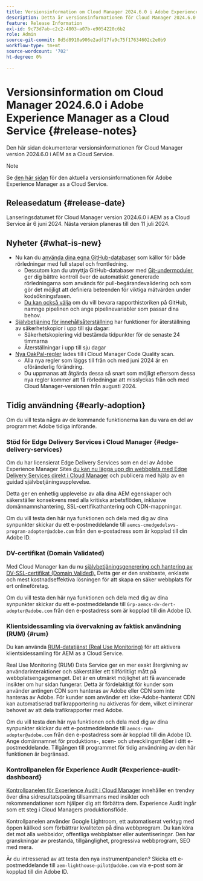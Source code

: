 ```yaml
---
title: Versionsinformation om Cloud Manager 2024.6.0 i Adobe Experience Manager as a Cloud Service
description: Detta är versionsinformationen för Cloud Manager 2024.6.0 i AEM as a Cloud Service.
feature: Release Information
exl-id: 9c73d7ab-c2c2-4803-a07b-e9054220c6b2
role: Admin
source-git-commit: 8d5d8910a906e2adf17fa9c75f17634602c2e0b9
workflow-type: tm+mt
source-wordcount: '702'
ht-degree: 0%

---
```



# Versionsinformation om Cloud Manager 2024.6.0 i Adobe Experience Manager as a Cloud Service {#release-notes}

Den här sidan dokumenterar versionsinformationen för Cloud Manager version 2024.6.0 i AEM as a Cloud Service.

>[!NOTE]
>
>Se [den här sidan](/help/release-notes/release-notes-cloud/release-notes-current.md) för den aktuella versionsinformationen för Adobe Experience Manager as a Cloud Service.

## Releasedatum {#release-date}

Lanseringsdatumet för Cloud Manager version 2024.6.0 i AEM as a Cloud Service är 6 juni 2024. Nästa version planeras till den 11 juli 2024.

## Nyheter {#what-is-new}

* Nu kan du [använda dina egna GitHub-databaser](/help/implementing/cloud-manager/managing-code/private-repositories.md) som källor för både rörledningar med full stapel och frontledning.
   * Dessutom kan du utnyttja GitHub-databaser med [Git-undermoduler,](/help/implementing/cloud-manager/managing-code/git-submodules.md) ger dig bättre kontroll över de automatiskt genererade rörledningarna som används för pull-begärandevalidering och som gör det möjligt att definiera beteenden för viktiga mätvärden under kodsökningsfasen.
   * [Du kan också välja](/help/implementing/cloud-manager/managing-code/github-check-config.md) om du vill bevara rapporthistoriken på GitHub, namnge pipelinen och ange pipelinevariabler som passar dina behov.
* [Självbetjäning för innehållsåterställning](/help/operations/restore.md) har funktioner för återställning av säkerhetskopior i upp till sju dagar:
   * Säkerhetskopiering vid bestämda tidpunkter för de senaste 24 timmarna
   * Återställningar i upp till sju dagar
* [Nya OakPal-regler](/help/implementing/cloud-manager/custom-code-quality-rules.md#oakpal-ui-content-package) lades till i Cloud Manager Code Quality scan.
   * Alla nya regler som läggs till från och med juni 2024 är en oföränderlig förändring.
   * Du uppmanas att åtgärda dessa så snart som möjligt eftersom dessa nya regler kommer att få rörledningar att misslyckas från och med Cloud Manager-versionen från augusti 2024.

## Tidig användning {#early-adoption}

Om du vill testa några av de kommande funktionerna kan du vara en del av programmet Adobe tidiga införande.

### Stöd för Edge Delivery Services i Cloud Manager {#edge-delivery-services}

Om du har licensierat Edge Delivery Services som en del av Adobe Experience Manager Sites [du kan nu lägga upp din webbplats med Edge Delivery Services direkt i Cloud Manager](/help/implementing/cloud-manager/edge-delivery-services.md) och publicera med hjälp av en guidad självbetjäningsupplevelse.

Detta ger en enhetlig upplevelse av alla dina AEM egenskaper och säkerställer konsekvens med alla kritiska arbetsflöden, inklusive domännamnshantering, SSL-certifikathantering och CDN-mappningar.

Om du vill testa den här nya funktionen och dela med dig av dina synpunkter skickar du ett e-postmeddelande till `aemcs-cmedgedelsvs-program-adopter@adobe.com` från den e-postadress som är kopplad till din Adobe ID.

### DV-certifikat (Domain Validated)

Med Cloud Manager kan du nu [självbetjäningsgenerering och hantering av DV-SSL-certifikat (Domain Valided).](/help/implementing/cloud-manager/managing-ssl-certifications/domain-validated-certificates.md) Detta ger er den snabbaste, enklaste och mest kostnadseffektiva lösningen för att skapa en säker webbplats för ert onlineföretag.

Om du vill testa den här nya funktionen och dela med dig av dina synpunkter skickar du ett e-postmeddelande till `Grp-aemcs-dv-dert-adopter@adobe.com` från den e-postadress som är kopplad till din Adobe ID.

### Klientsidessamling via övervakning av faktisk användning (RUM) {#rum}

Du kan använda [RUM-datatjänst (Real Use Monitoring)](/help/implementing/cloud-manager/content-requests.md#cliendside-collection) för att aktivera klientsidessamling för AEM as a Cloud Service.

Real Use Monitoring (RUM) Data Service ger en mer exakt återgivning av användarinteraktioner och säkerställer ett tillförlitligt mått på webbplatsengagemanget. Det är en utmärkt möjlighet att få avancerade insikter om hur sidan fungerar. Detta är fördelaktigt för kunder som använder antingen CDN som hanteras av Adobe eller CDN som inte hanteras av Adobe. För kunder som använder ett icke-Adobe-hanterat CDN kan automatiserad trafikrapportering nu aktiveras för dem, vilket eliminerar behovet av att dela trafikrapporter med Adobe.

Om du vill testa den här nya funktionen och dela med dig av dina synpunkter skickar du ett e-postmeddelande till `aemcs-rum-adopter@adobe.com` från den e-postadress som är kopplad till din Adobe ID. Ange domännamnet för produktions-, scen- och utvecklingsmiljöer i ditt e-postmeddelande.  Tillgången till programmet för tidig användning av den här funktionen är begränsad.

### Kontrollpanelen för Experience Audit {#experience-audit-dashboard}

[Kontrollpanelen för Experience Audit i Cloud Manager](/help/implementing/cloud-manager/experience-audit-dashboard.md) innehåller en trendvy över dina sidresultatspoäng tillsammans med insikter och rekommendationer som hjälper dig att förbättra dem. Experience Audit ingår som ett steg i Cloud Managers produktionsflöde.

Kontrollpanelen använder Google Lightroom, ett automatiserat verktyg med öppen källkod som förbättrar kvaliteten på dina webbprogram. Du kan köra det mot alla webbsidor, offentliga webbplatser eller autentiseringar. Den har granskningar av prestanda, tillgänglighet, progressiva webbprogram, SEO med mera.

Är du intresserad av att testa den nya instrumentpanelen? Skicka ett e-postmeddelande till `aem-lighthouse-pilot@adobe.com` via e-post som är kopplad till din Adobe ID.
